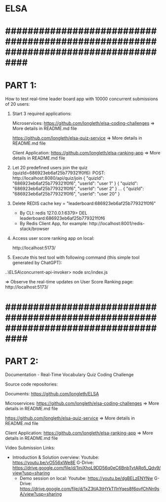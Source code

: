 # ELSA

# ##################################################################################### #

# PART 1:
How to test real-time leader board app with 10000 concurrent submissions of 20 users:

1. Start 3 required applications:

    Microservices:
    https://github.com/longleth/elsa-coding-challenges
    => More details in README.md file
    
    https://github.com/longleth/elsa-quiz-service
    => More details in README.md file
    
    Client Application:
    https://github.com/longleth/elsa-ranking-app
    => More details in README.md file

2. Let 20 predefined users join the quiz (quizId=686923eb6af25b779321f0f6):
    POST: http://localhost:8080/api/quiz/join
   {
       "quizId": "686923eb6af25b779321f0f6",
       "userId": "user 1"
   }
   {
       "quizId": "686923eb6af25b779321f0f6",
       "userId": "user 2"
   }
    ...
   {
       "quizId": "686923eb6af25b779321f0f6",
       "userId": "user 20"
   }

3. Delete REDIS cache key = "leaderboard:686923eb6af25b779321f0f6"

    - By CLI:
        redis 127.0.0.1:6379> DEL leaderboard:686923eb6af25b779321f0f6
    - By Redis Client App, for example:
      http://localhost:8001/redis-stack/browser

4. Access user score ranking app on local:

    http://localhost:5173/

5. Execute this test tool with following command (this simple tool generated by ChatGPT):

..\ELSA\concurrent-api-invoker> node src/index.js

=> Observe the real-time updates on User Score Ranking page: http://localhost:5173/

# ##################################################################################### #

# PART 2:
Documentation - Real-Time Vocabulary Quiz Coding Challenge

Source code repositories:

Documents:
https://github.com/longleth/ELSA

Microservices:
https://github.com/longleth/elsa-coding-challenges
    => More details in README.md file

https://github.com/longleth/elsa-quiz-service
    => More details in README.md file

Client Application:
https://github.com/longleth/elsa-ranking-app
    => More details in README.md file

Video Submission Links:

- Introduction & Solution overview:
    Youtube: https://youtu.be/vO556xlWe8E
    G-Drive: https://drive.google.com/file/d/1iniXhoL9DD56q0eC6BnbTvtARq5_Qdv9/view?usp=sharing
  - Demo session on local:
    Youtube: https://youtu.be/dgBELzENYNw
    G-Drive: https://drive.google.com/file/d/1xZ3tlA3tHYkTI1nYqes8f6qvfChNn9sA/view?usp=sharing
